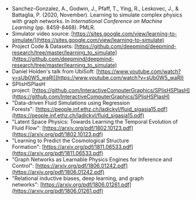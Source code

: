 -  Sanchez-Gonzalez, A., Godwin, J., Pfaff, T., Ying, R., Leskovec, J., & Battaglia, P. (2020, November). Learning to simulate complex physics with graph networks. In _International Conference on Machine Learning_ (pp. 8459-8468). PMLR.
-   Simulator video source: [https://sites.google.com/view/learning-to-simulate/](https://sites.google.com/view/learning-to-simulate)
-   Project Code & Datasets: [https://github.com/deepmind/deepmind-research/tree/master/learning_to_simulate](https://github.com/deepmind/deepmind-research/tree/master/learning_to_simulate)
-   Daniel Holden's talk from UbiSoft: [https://www.youtube.com/watch?v=sUb0W5_waRI](https://www.youtube.com/watch?v=sUb0W5_waRI)
-   SPlisHSPlasH project: [https://github.com/InteractiveComputerGraphics/SPlisHSPlasH](https://github.com/InteractiveComputerGraphics/SPlisHSPlasH)
-   "Data-driven Fluid Simulations using Regression Forests": [https://people.inf.ethz.ch/ladickyl/fluid_sigasia15.pdf](https://people.inf.ethz.ch/ladickyl/fluid_sigasia15.pdf)
-   "Latent Space Physics: Towards Learning the Temporal Evolution of Fluid Flow": [https://arxiv.org/pdf/1802.10123.pdf](https://arxiv.org/pdf/1802.10123.pdf)
-   "Learning to Predict the Cosmological Structure Formation": [https://arxiv.org/pdf/1811.06533.pdf](https://arxiv.org/pdf/1811.06533.pdf)
-   "Graph Networks as Learnable Physics Engines for Inference and Control": [https://arxiv.org/pdf/1806.01242.pdf](https://arxiv.org/pdf/1806.01242.pdf)
-   "Relational inductive biases, deep learning, and graph networks": [https://arxiv.org/pdf/1806.01261.pdf](https://arxiv.org/pdf/1806.01261.pdf)